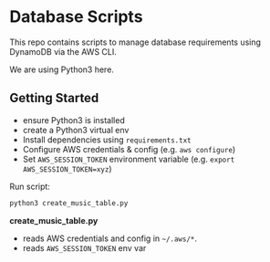 # Database Scripts

This repo contains scripts to manage database requirements using DynamoDB via the AWS CLI.

We are using Python3 here.

## Getting Started

- ensure Python3 is installed
- create a Python3 virtual env
- Install dependencies using `requirements.txt`
- Configure AWS credentials & config (e.g. `aws configure`)
- Set `AWS_SESSION_TOKEN` environment variable (e.g. `export AWS_SESSION_TOKEN=xyz`)

Run script:
```bash
python3 create_music_table.py
```

**create_music_table.py**
- reads AWS credentials and config in `~/.aws/*`.
- reads `AWS_SESSION_TOKEN` env var

